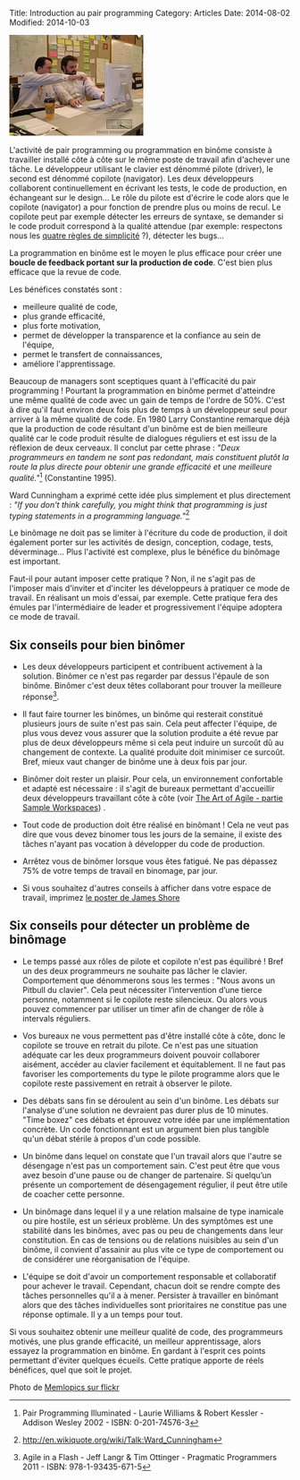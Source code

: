 Title: Introduction au pair programming
Category: Articles
Date: 2014-08-02
Modified: 2014-10-03


![Photo pair programming](images/photo_pair_programming.jpg) 
 
L'activité de pair programming ou programmation en binôme consiste à
travailler installé côte à côte sur le même poste de travail afin d'achever
une tâche. Le développeur utilisant le clavier est dénommé pilote (driver), le
second est dénommé copilote (navigator). Les deux développeurs collaborent
continuellement en écrivant les tests, le code de production, en échangeant
sur le design... Le rôle du pilote est d'écrire le code alors que le copilote 
(navigator) a pour fonction de prendre plus ou moins de recul. Le
copilote peut par exemple détecter les erreurs de syntaxe, se demander si le
code produit correspond à la qualité attendue (par exemple: respectons nous les [quatre
règles de simplicité](http://c2.com/cgi/wiki?XpSimplicityRules) ?), détecter les bugs...

La programmation en binôme est le moyen le plus efficace pour créer une **boucle
de feedback portant sur la production de code**. C'est bien plus efficace que la
revue de code.

Les bénéfices constatés sont : 

* meilleure qualité de code,
* plus grande efficacité,
* plus forte motivation,
* permet de développer la transparence et la confiance au sein de l'équipe,
* permet le transfert de connaissances,
* améliore l'apprentissage.

Beaucoup de managers sont sceptiques quant à l'efficacité du pair programming
! Pourtant la programmation en binôme permet d'atteindre une même qualité de
code avec un gain de temps de l'ordre de 50%.  C'est à dire qu'il faut environ
deux fois plus de temps à un développeur seul pour arriver à la même  qualité
de code. En 1980 Larry Constantine remarque déjà que la production de code
résultant d'un binôme est de bien meilleure qualité car le code produit
résulte de dialogues réguliers et est issu de la réflexion de deux cerveaux.
Il conclut par cette phrase : *"Deux programmeurs en tandem ne sont pas
redondant, mais constituent plutôt la route la plus directe pour obtenir une
grande efficacité et  une meilleure qualité."*[^PairIllu] (Constantine 1995).

Ward Cunningham a exprimé cette idée plus simplement et plus directement 
 : *"If you don't think carefully, you might think that
programming is just typing statements in a programming language."*[^Ward]

Le binômage ne doit pas se limiter à l'écriture du code de production, il doit
également porter sur les activités de design, conception, codage, tests,
déverminage... Plus l'activité est complexe, plus le bénéfice du binômage est
important.

Faut-il pour autant imposer cette pratique ? Non, il ne s'agit pas de
l'imposer mais d'inviter et d'inciter les développeurs à pratiquer ce mode de
travail. En réalisant un mois d'essai, par exemple. Cette pratique fera des
émules par l'intermédiaire de leader et progressivement l'équipe adoptera
ce mode de travail. 

## Six conseils pour bien binômer

* Les deux développeurs participent et contribuent activement à la solution.
Binômer ce n'est pas regarder par dessus l'épaule de son binôme. Binômer c'est
deux têtes collaborant pour trouver la meilleure réponse[^AgileFlash].

* Il faut faire tourner les binômes, un binôme qui resterait constitué
plusieurs jours de suite n'est pas sain. Cela peut affecter l'équipe, de plus
vous devez vous assurer que la solution produite a été revue par plus de deux
développeurs même si cela peut induire un surcoût dû au changement de
contexte. La qualité produite doit minimiser ce surcoût. Bref, mieux vaut
changer de binôme une à deux fois par jour. 

* Binômer doit rester un plaisir. Pour cela, un environnement
confortable et adapté est nécessaire : il s'agit de bureaux permettant d'accueillir deux
développeurs travaillant côte à côte (voir [The Art of Agile - partie Sample Workspaces](http://www.jamesshore.com/Agile-Book/sit_together.html)) .

* Tout code de production doit être réalisé en binômant ! Cela ne veut pas
dire que vous devez binomer tous les jours de la semaine, il existe des tâches
n'ayant pas vocation à développer du code de production.

* Arrêtez vous de binômer lorsque vous êtes fatigué. Ne pas dépassez 75% de
votre temps de travail en binomage, par jour.

* Si vous souhaitez d'autres conseils à afficher dans votre espace de travail, imprimez 
[le poster de James Shore](http://www.jamesshore.com/Agile-Book/pair_programming.html)

## Six conseils pour détecter un problème de binômage

* Le temps passé aux rôles de pilote et copilote n'est pas équilibré ! Bref un
des deux programmeurs ne souhaite pas lâcher le clavier. Comportement que
dénommerons sous les termes : "Nous avons un Pitbull du clavier". Cela peut
nécessiter l’intervention d’une tierce personne, notamment si le copilote
reste silencieux. Ou alors vous pouvez commencer par utiliser un timer afin de changer
de rôle à intervals réguliers.

* Vos bureaux ne vous permettent pas d'être installé côte à côte, donc le copilote
se trouve en retrait du pilote. Ce n'est pas une situation adéquate car les
deux programmeurs doivent pouvoir collaborer aisément, accéder au clavier
facilement et équitablement. Il ne faut pas favoriser les comportements du
type le pilote programme alors que le copilote reste passivement en retrait à
observer le pilote.

* Des débats sans fin se déroulent au sein d'un binôme. Les débats sur
l'analyse d'une solution ne devraient pas durer plus de 10 minutes. "Time boxez"
ces débats et éprouvez votre idée par une implémentation concrète. Un code
fonctionnant est un argument bien plus tangible qu'un débat stérile à propos
d'un code possible.

* Un binôme dans lequel on constate que l'un travail alors que l'autre se
désengage n'est pas un comportement sain. C'est peut être que vous avez besoin
d'une pause ou de changer de partenaire. Si quelqu’un présente un comportement
de désengagement régulier, il peut être utile de coacher cette personne.

* Un binômage dans lequel il y a une relation malsaine de type inamicale ou
pire hostile, est un sérieux problème. Un des symptômes est une stabilité dans
les binômes, avec pas ou peu de changements dans leur constitution. En cas
de tensions ou de relations nuisibles au sein d'un binôme, il convient d'assainir
au plus vite ce type de comportement ou de considérer une réorganisation de
l'équipe.

* L'équipe se doit d'avoir un comportement responsable et collaboratif pour
achever le travail. Cependant, chacun doit se rendre compte des tâches
personnelles qu'il a à mener. Persister à travailler en binômant alors
que des tâches individuelles sont prioritaires ne constitue pas une réponse 
optimale. Il y a un temps pour tout.

Si vous souhaitez obtenir une meilleur qualité de code, des programmeurs
motivés, une plus grande efficacité, un meilleur apprentissage, alors essayez
la programmation en binôme. En gardant à l'esprit ces points permettant
d'éviter quelques écueils. Cette pratique apporte de réels bénéfices, quel que
soit le projet.

[^PairIllu]: Pair Programming Illuminated - Laurie Williams & Robert Kessler - Addison Wesley 2002 - ISBN: 0-201-74576-3 
[^Ward]: http://en.wikiquote.org/wiki/Talk:Ward_Cunningham
[^AgileFlash]: Agile in a Flash - Jeff Langr & Tim Ottinger - Pragmatic Programmers 2011 - ISBN: 978-1-93435-671-5

Photo de [Memlopics sur flickr](https://www.flickr.com/photos/menlopics/)